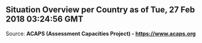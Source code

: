 ## Situation Overview per Country as of Tue, 27 Feb 2018 03:24:56 GMT

Source: **ACAPS (Assessment Capacities Project) - https://www.acaps.org**